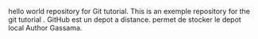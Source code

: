 hello world repository for Git tutorial.
This is an exemple repository for the git tutorial .
GitHub est un depot a distance. permet de stocker le depot local
Author Gassama.

